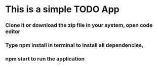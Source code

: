 # This is a simple TODO App

### Clone it or download the zip file in your system, open code editor
### Type npm install in terminal to install all dependencies, 
### npm start to run the application
